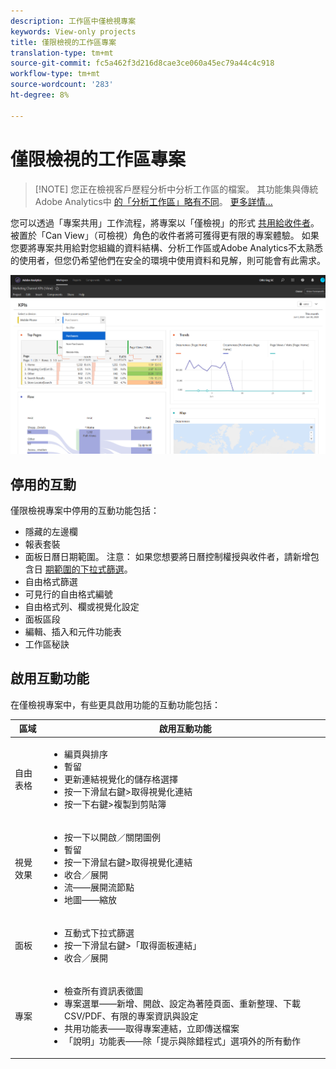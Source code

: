 ```yaml
---
description: 工作區中僅檢視專案
keywords: View-only projects
title: 僅限檢視的工作區專案
translation-type: tm+mt
source-git-commit: fc5a462f3d216d8cae3ce060a45ec79a44c4c918
workflow-type: tm+mt
source-wordcount: '283'
ht-degree: 8%

---
```



# 僅限檢視的工作區專案

>[!NOTE] 您正在檢視客戶歷程分析中分析工作區的檔案。 其功能集與傳統Adobe Analytics中 [的「分析工作區」略有不同](https://docs.adobe.com/content/help/zh-Hant/analytics/analyze/analysis-workspace/home.html)。 [更多詳情...](/help/getting-started/cja-aa.md)

您可以透過「專案共用」工作流程，將專案以「僅檢視」的形式 [共用給收件者](/help/analysis-workspace/curate-share/share-projects.md)。 被置於「Can View」（可檢視）角色的收件者將可獲得更有限的專案體驗。 如果您要將專案共用給對您組織的資料結構、分析工作區或Adobe Analytics不太熟悉的使用者，但您仍希望他們在安全的環境中使用資料和見解，則可能會有此需求。

![](assets/view-only-project.png)

## 停用的互動

僅限檢視專案中停用的互動功能包括：

* 隱藏的左邊欄
* 報表套裝
* 面板日曆日期範圍。 注意： 如果您想要將日曆控制權授與收件者，請新增包含日 [期範圍的下拉式篩選](https://docs.adobe.com/content/help/en/analytics-learn/tutorials/analysis-workspace/using-panels/using-drop-down-filters.html)。
* 自由格式篩選
* 可見行的自由格式編號
* 自由格式列、欄或視覺化設定
* 面板區段
* 編輯、插入和元件功能表
* 工作區秘訣

## 啟用互動功能

在僅檢視專案中，有些更具啟用功能的互動功能包括：

| 區域 | 啟用互動功能 |
|---|---|
| 自由表格 | <ul><li>編頁與排序</li><li>暫留</li><li>更新連結視覺化的儲存格選擇</li><li>按一下滑鼠右鍵>取得視覺化連結</li><li>按一下右鍵>複製到剪貼簿</li></ul> |
| 視覺效果 | <ul><li>按一下以開啟／關閉圖例</li><li>暫留</li><li>按一下滑鼠右鍵>取得視覺化連結</li><li>收合／展開</li><li>流——展開流節點</li><li>地圖——縮放</li></ul> |
| 面板 | <ul><li>互動式下拉式篩選</li><li>按一下滑鼠右鍵>「取得面板連結」</li><li>收合／展開</li></ul> |
| 專案 | <ul><li>檢查所有資訊表徵圖</li><li>專案選單——新增、開啟、設定為著陸頁面、重新整理、下載CSV/PDF、有限的專案資訊與設定</li><li>共用功能表——取得專案連結，立即傳送檔案</li><li>「說明」功能表——除「提示與除錯程式」選項外的所有動作</li></ul> |
